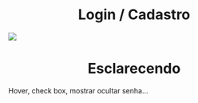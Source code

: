 # <div align="center">Login / Cadastro</div>

![](https://github.com/nabucoanalista/portfolio-sites/blob/main/tela_de_login_avançada/77139387-34d6-4ff1-9c70-d796f9e3defd.gif)

# <div align="center">Esclarecendo</div>

<p>Hover, check box, mostrar ocultar senha...</p>
